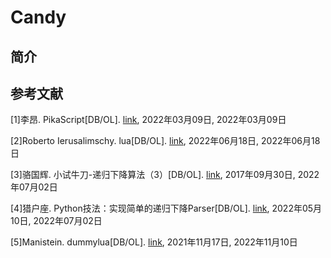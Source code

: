 # Candy

## 简介

## 参考文献

[1]李昂. PikaScript[DB/OL]. [link](https://gitee.com/Lyon1998/pikascript), 2022年03月09日, 2022年03月09日

[2]Roberto Ierusalimschy. lua[DB/OL]. [link](https://github.com/lua/lua), 2022年06月18日, 2022年06月18日

[3]骆国辉. 小试牛刀-递归下降算法（3）[DB/OL]. [link](https://mp.weixin.qq.com/s/4yv6JP8nVJCeUP8f_uvMFw), 2017年09月30日, 2022年07月02日

[4]猎户座. Python技法：实现简单的递归下降Parser[DB/OL]. [link](https://zhuanlan.zhihu.com/p/512300174), 2022年05月10日, 2022年07月02日

[5]Manistein. dummylua[DB/OL]. [link](https://github.com/Manistein/dummylua-tutorial), 2021年11月17日, 2022年11月10日
